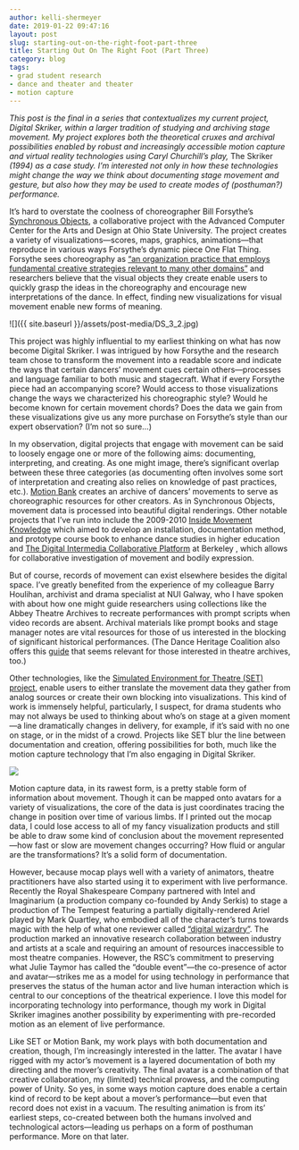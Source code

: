 ```yaml
---
author: kelli-shermeyer
date: 2019-01-22 09:47:16
layout: post
slug: starting-out-on-the-right-foot-part-three
title: Starting Out On The Right Foot (Part Three)
category: blog
tags:
- grad student research
- dance and theater and theater
- motion capture
---
```


*This post is the final in a series that contextualizes my current project, Digital Skriker, within a larger tradition of studying and archiving stage movement. My project explores both the theoretical cruxes and archival possibilities enabled by robust and increasingly accessible motion capture and virtual reality technologies using Caryl Churchill’s play,* The Skriker *(1994) as a case study. I’m interested not only in how these technologies might change the way we think about documenting stage movement and gesture, but also how they may be used to create modes of (posthuman?) performance.*

It’s hard to overstate the coolness of choreographer Bill Forsythe’s [Synchronous Objects](https://synchronousobjects.osu.edu/), a collaborative project with the Advanced Computer Center for the Arts and Design at Ohio State University. The project creates a variety of visualizations—scores, maps, graphics, animations—that reproduce in various ways Forsythe’s dynamic piece One Flat Thing. Forsythe sees choreography as [“an organization practice that employs fundamental creative strategies relevant to many other domains”](https://synchronousobjects.osu.edu/media/inside.php?p=somedia) and researchers believe that the visual objects they create enable users to quickly grasp the ideas in the choreography and encourage new interpretations of the dance. In effect, finding new visualizations for visual movement enable new forms of meaning. 

![]({{ site.baseurl }}/assets/post-media/DS_3_2.jpg) 

This project was highly influential to my earliest thinking on what has now become Digital Skriker. I was intrigued by how Forsythe and the research team chose to transform the movement into a readable score and indicate the ways that certain dancers’ movement cues certain others—processes and language familiar to both music and stagecraft. What if every Forsythe piece had an accompanying score? Would access to those visualizations change the ways we characterized his choreographic style? Would he become known for certain movement chords? Does the data we gain from these visualizations give us any more purchase on Forsythe’s style than our expert observation? (I’m not so sure…)

In my observation, digital projects that engage with movement can be said to loosely engage one or more of the following aims: documenting, interpreting, and creating. As one might image, there’s significant overlap between these three categories (as documenting often involves some sort of interpretation and creating also relies on knowledge of past practices, etc.). [Motion Bank](http://motionbank.org/de/content/wissensfundus) creates an archive of dancers’ movements to serve as choreographic resources for other creators. As in Synchronous Objects, movement data is processed into beautiful digital renderings. Other notable projects that I’ve run into include the 2009-2010 [Inside Movement Knowledge](http://insidemovementknowledge.net/project/summary) which aimed to develop an installation, documentation method, and prototype course book to enhance dance studies in higher education and [The Digital Intermedia Collaborative Platform](https://digitalhumanities.berkeley.edu/projects/digital-intermedia-collaborative-platform) at Berkeley , which allows for collaborative investigation of movement and bodily expression.

But of course, records of movement can exist elsewhere besides the digital space. I’ve greatly benefited from the experience of my colleague Barry Houlihan, archivist and drama specialist at NUI Galway, who I have spoken with about how one might guide researchers using collections like the Abbey Theatre Archives to recreate performances with prompt scripts when video records are absent. Archival materials like prompt books and stage manager notes are vital resources for those of us interested in the blocking of significant historical performances. (The Dance Heritage Coalition also offers this [guide](http://www.danceheritage.org/toolkit/tool_archivalmaterials.pdf) that seems relevant for those interested in theatre archives, too.)

Other technologies, like the [Simulated Environment for Theatre (SET) project](https://www.merlot.org/merlot/viewMaterial.htm?id=679117), enable users to either translate the movement data they gather from analog sources or create their own blocking into visualizations. This kind of work is immensely helpful, particularly, I suspect, for drama students who may not always be used to thinking about who’s on stage at a given moment—a line dramatically changes in delivery, for example, if it’s said with no one on stage, or in the midst of a crowd. Projects like SET blur the line between documentation and creation, offering possibilities for both, much like the motion capture technology that I’m also engaging in Digital Skriker.

![](/assets/post-media/DS_3_3.jpg) 


Motion capture data, in its rawest form, is a pretty stable form of information about movement. Though it can be mapped onto avatars for a variety of visualizations, the core of the data is just coordinates tracing the change in position over time of various limbs. If I printed out the mocap data, I could lose access to all of my fancy visualization products and still be able to draw some kind of conclusion about the movement represented—how fast or slow are movement changes occurring? How fluid or angular are the transformations? It’s a solid form of documentation.

However, because mocap plays well with a variety of animators, theatre practitioners have also started using it to experiment with live performance. Recently the Royal Shakespeare Company partnered with Intel and Imaginarium (a production company co-founded by Andy Serkis) to stage a production of The Tempest featuring a partially digitally-rendered Ariel played by Mark Quartley, who embodied all of the character’s turns towards magic with the help of what one reviewer called [“digital wizardry”](https://www.nytimes.com/2017/01/04/theater/at-this-tempest-digital-wizardry-makes-rough-magic.html). The production marked an innovative research collaboration between industry and artists at a scale and requiring an amount of resources inaccessible to most theatre companies. However, the RSC’s commitment to preserving what Julie Taymor has called the “double event”—the co-presence of actor and avatar—strikes me as a model for using technology in performance that preserves the status of the human actor and live human interaction which is central to our conceptions of the theatrical experience. I love this model for incorporating technology into performance, though my work in Digital Skriker imagines another possibility by experimenting with pre-recorded motion as an element of live performance. 

Like SET or Motion Bank, my work plays with both documentation and creation, though, I’m increasingly interested in the latter. The avatar I have rigged with my actor’s movement is a layered documentation of both my directing and the mover’s creativity. The final avatar is a combination of that creative collaboration, my (limited) technical prowess, and the computing power of Unity. So yes, in some ways motion capture does enable a certain kind of record to be kept about a mover’s performance—but even that record does not exist in a vacuum. The resulting animation is from its’ earliest steps, co-created between both the humans involved and technological actors—leading us perhaps on a form of posthuman performance. More on that later.